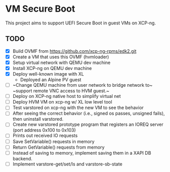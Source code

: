 # VM Secure Boot

This project aims to support UEFI Secure Boot in guest VMs on XCP-ng.

## TODO

- [x] Build OVMF from https://github.com/xcp-ng-rpms/edk2.git
- [x] Create a VM that uses this OVMF (hvmloader)
- [x] Setup virtual network with QEMU dev machine
- [x] Install XCP-ng on QEMU dev machine
- [x] Deploy well-known image with XL
    - Deployed an Alpine PV guest
- [ ] ~Change QEMU machine from user network to bridge network to~
      ~support remote VNC access to HVM guest.~
- [ ] Deploy on XCP-ng native host to simplify virtual net
- [ ] Deploy HVM VM on xcp-ng w/ XL low level tool
- [ ] Test varstored on xcp-ng with the new VM to see the behavior
- [ ] After seeing the correct behavior (i.e., signed os passes, unsigned fails),
      then uninstall varstored.
- [ ] Create new varstored prototype program that registers an IOREQ server (port
      address 0x100 to 0x103)
- [ ] Prints out received IO requests
- [ ] Save SetVariable() requests in memory   
- [ ] Return GetVariable() requests from memory   
- [ ] Instead of saving to memory, implement saving them in a XAPI DB backend.
- [ ] Implement varstore-get/set/ls and varstore-sb-state

